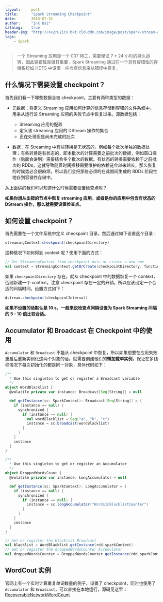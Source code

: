 ```yaml
---
layout:     post
title:      "Spark Streaming Checkpoint"
date:       2018-07-31
author:     "Ink Bai"
catalog:    true
header-img: "http://ox2ru2icv.bkt.clouddn.com/image/post/spark-stream-checkpoint.jpg"
tags:
    - Spark
---
```


> 一个 Streaming 应用是一个 007 特工，需要保证 7 * 24 小时的持久运转，因此容错性就极其重要，Spark Streaming 通过在一个具有容错性的存储系统如 HDFS 中设置一些检查信息来从错误中恢复。

## 什么情况下需要设置 checkpoint？
首先我们看一下哪些数据会被 checkpoint，主要有两种类型的数据：

- 元数据：将定义 Streaming 应用如何计算的信息存储到容错的文件系统中，用来从运行该 Streaming 应用的失败节点中恢复过来。源数据包括：
  - Streaming 应用的配置
  - 定义该 streaming 应用的 DStream 操作的集合
  - 正在处理但是尚未完成的批次

- 数据：在 Streaming 中有些转换是无状态的，例如每个批次单独的数据处理；有些转换是有状态的，即本批次的计算需要之前批次的数据，例如窗口操作（后面会讲到）需要结合多个批次的数据。有状态的转换需要依赖于之前批次的 RDDs，这就导致随着时间推移需要维护的依赖链会越来越长，那么恢复的时候势必会很麻烦，所以我们会把那些必须的在此期间生成的 RDDs 阶段性地存到容错性存储中。

从上面讲的我们可以知道什么时候需要设置检查点呢？

**如果你想从出错的节点中恢复 streaming 应用，或者是你的应用中包含有状态的 DStream 操作，那么就需要设置检查点。**

## 如何设置 checkpoint？
首先需要在一个文件系统中定义 checkpoint 目录，然后通过如下设置这个目录：

```scala
streamingContext.checkpoint(checkpointDirectory)
```

这种情况下如何得到 context 呢？使用下面的方式：

```scala
// Get StreamingContext from checkpoint data or create a new one
val context = StreamingContext.getOrCreate(checkpointDirectory, functionToCreateContext _)
```

如果 `checkpointDirectory` 存在，就从 checkpoint 中的数据恢复一个 context，否则新建一个 context。注意 checkpoint 存在一定的开销，所以应该设定一个合适的间隔时间，设置方式如下：

```scala
dstream.checkpoint(checkpointInterval)
```

**如果不设置的话默认是 10 s，一般来说检查点间隔设置为 Spark Streaming 间隔的 5 - 10 倍比较合适。**

## Accumulator 和 Broadcast 在 Checkpoint 中的使用
`Accumulator` 和 `Broadcast` 不能从 checkpoint 中恢复，所以如果想要在应用失败重启后重新实例化这两个对象的话，就需要创建他们的**懒加载单实例**，保证在多线程情况下每次初始化的都是同一对象，具体代码如下：

```scala
/**
  * Use this singleton to get or register a Broadcast variable
  */
object WordBlacklist {
  @volatile private var instance: Broadcast[Seq[String]] = null

  def getInstance(sc: SparkContext): Broadcast[Seq[String]] = {
    if (instance == null) {
      synchronized {
        if (instance == null) {
          val wordBlacklist = Seq("a", "b", "c")
          instance = sc.broadcast(wordBlacklist)
        }
      }
    }
    instance
  }
}

/**
  * Use this singleton to get or register an Accumulator
  */
object DroppedWordsCount {
  @volatile private var instance: LongAccumulator = null

  def getInstance(sc: SparkContext): LongAccumulator = {
    if (instance == null) {
      synchronized {
        if (instance == null) {
          instance = sc.longAccumulator("WordsInBlacklistCounter")
        }
      }
    }
    instance
  }
}

// Get or register the blacklist Broadcast
val blacklist = WordBlacklist.getInstance(rdd.sparkContext)
// Get or register the droppedWordsCounter Accumulator
val droppedWordsCounter = DroppedWordsCounter.getInstance(rdd.sparkContext)
```

## WordCout 实例
官网上有一个实时计算重复单词数量的例子，设置了 checkpoint，同时也使用了 `Accumulator` 和 `Broadcast`，可以直接在本地运行，源码见这里：[RecoverableNetworkWordCount](https://github.com/Trigl/spark-learning/blob/master/src/main/scala/ink/baixin/spark/examples/streaming/RecoverableNetworkWordCount.scala)
